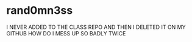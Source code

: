 # rand0mn3ss
I NEVER ADDED TO THE CLASS REPO AND THEN I DELETED IT ON MY GITHUB HOW DO I MESS UP SO BADLY TWICE

